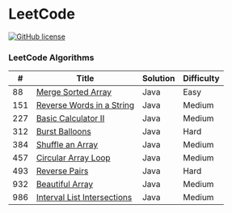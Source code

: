 # LeetCode
[![GitHub license](https://img.shields.io/github/license/mashape/apistatus.svg)](https://github.com/paweldolecinski/leetcode/blob/master/LICENSE.md)

### LeetCode Algorithms

| # | Title | Solution | Difficulty |
|---| ----- | -------- | ---------- |
| 88  | [Merge Sorted Array](https://leetcode.com/problems/merge-sorted-array/) | Java | Easy |
| 151 | [Reverse Words in a String](https://leetcode.com/problems/reverse-words-in-a-string/) | Java | Medium |
| 227 | [Basic Calculator II](https://leetcode.com/problems/basic-calculator-ii) | Java | Medium |
| 312 | [Burst Balloons](https://leetcode.com/problems/burst-balloons/) | Java | Hard |
| 384 | [Shuffle an Array](https://leetcode.com/problems/shuffle-an-array/) | Java | Medium |
| 457 | [Circular Array Loop](https://leetcode.com/problems/circular-array-loop/) | Java | Medium |
| 493 | [Reverse Pairs](https://leetcode.com/problems/reverse-pairs/) | Java | Hard |
| 932 | [Beautiful Array](https://leetcode.com/problems/beautiful-array/) | Java | Medium |
| 986 | [Interval List Intersections](https://leetcode.com/problems/interval-list-intersections) | Java | Medium |
